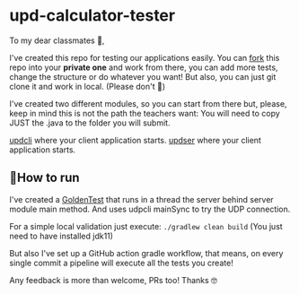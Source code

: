 # upd-calculator-tester
To my dear classmates 💖,

I've created this repo for testing our applications easily.
You can [fork](https://docs.github.com/es/get-started/quickstart/fork-a-repo) this repo into your **private one** and work from there, you can add more tests, change the structure or do whatever you want!
But also, you can just git clone it and work in local. (Please don't 🫠)

I've created two different modules, so you can start from there but, please, keep in mind this is not the path the teachers want: You will need to copy JUST the .java to the folder you will submit.

[updcli](client/src/main/java/udpcli.java) where your client application starts.
[updser](server/src/main/java/udpser.java) where your client application starts.

## 🏃How to run

I've created a [GoldenTest](src/test/java/GoldenTest.java) that runs in a thread the server behind server module main method.
And uses udpcli mainSync to try the UDP connection.

For a simple local validation just execute:
```./gradlew clean build```
(You just need to have installed jdk11)

But also I've set up a GitHub action gradle workflow, that means, on every single commit a pipeline will execute all the tests you create!


Any feedback is more than welcome, PRs too!
Thanks 🤓
